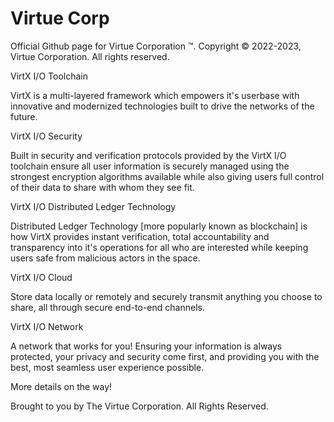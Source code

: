 # Virtue Corp
Official Github page for Virtue Corporation ™️.
Copyright ©️ 2022-2023, Virtue Corporation.
All rights reserved. 


VirtX I/O Toolchain

VirtX is a multi-layered framework which empowers it's userbase with innovative and modernized technologies built to drive the networks of the future.

VirtX I/O Security

Built in security and verification protocols provided by the VirtX I/O toolchain ensure all user information is securely managed using the strongest encryption algorithms available while also giving users full control of their data to share with whom they see fit.

VirtX I/O Distributed Ledger Technology 

Distributed Ledger Technology [more popularly known as blockchain] is how VirtX provides instant verification, total accountability and transparency into it's operations for all who are interested while keeping users safe from malicious actors in the space.

VirtX I/O Cloud

Store data locally or remotely and securely transmit anything
you choose to share, all through secure end-to-end channels.

VirtX I/O Network

A network that works for you! Ensuring your information is
always protected, your privacy and security come first, and 
providing you with the best, most seamless user experience possible.

More details on the way!

Brought to you by The Virtue Corporation. All Rights Reserved.
